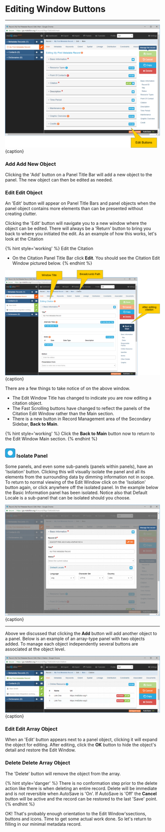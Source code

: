 # Editing Window Buttons
---

![Edit Window Buttons](/assets/get-started/edit-window-buttons.png){caption}


### <strong class="btn btn-info btn-xs"> <i class="fa fa-plus"> </i> Add</strong> Add New Object

Clicking the 'Add' button on a <span class="md-window">Panel Title Bar</span> will add a new object to the panel.  The new object can then be edited as needed.

### <strong class="btn btn-success btn-xs"> <i class="fa fa-pencil"> </i> Edit</strong> Edit Object

An 'Edit' button will appear on <span class="md-window">Panel Title Bars</span> and panel objects when the panel object contains more elements than can be presented without creating clutter.  

Clicking the 'Edit' button will navigate you to a new window where the object can be edited.  There will always be a 'Return' button to bring you back to where you initiated the edit.  As an example of how this works, let's look at the <span class="md-panel">Citation</span>

{% hint style='working' %}
  Edit the <span class="md-panel">Citation</span> 
  * On the <span class="md-panel">Citation</span> <span class="md-window">Panel Title Bar</span> click <strong class="btn btn-success btn-xs"> <i class="fa fa-pencil"> </i> Edit</strong>.  You should see the <span class="md-window">Citation Edit Window</span> pictured below.
{% endhint %} 

![Edit Window Buttons](/assets/get-started/edit-window-main-citation-2.png){caption}

There are a few things to take notice of on the above window.

  * The <span class="md-window">Edit Window Title</span> has changed to indicate you are now editing a citation object. 
  * The <span class="md-window">Fast Scrolling</span> buttons have changed to reflect the panels of the <span class="md-window">Citation Edit Window</span> rather than the <span class="md-section">Main</span> section.
  * There is a new button in <span class="md-window">Record Management</span> area of the <span class="md-window">Secondary Sidebar</span>, <strong class="btn btn-primary btn-xs"><i class="fa fa-arrow-left"> </i> Back to Main</strong>.  

{% hint style='working' %}
  Click the <strong class="btn btn-primary btn-xs"><i class="fa fa-arrow-left"> </i> Back to Main</strong> button now to return to the <span class="md-window">Edit Window</span> <span class="md-section">Main</span> section. 
{% endhint %} 

### ![](/assets/bullets/isolation-dot.png) Isolate Panel

Some panels, and even some sub-panels (panels within panels), have an 'Isolation' button.  Clicking this will visually isolate the panel and all its elements from the surrounding data by dimming information not in scope.  To return to normal viewing of the <span class="md-window">Edit Window</span> click on the 'Isolation' button again, or click anywhere off the isolated panel.  In the example below the <span class="md-panel">Basic Information</span> panel has been isolated.  Notice also that <span class="md-panel">Default Locale</span> is a sub-panel that can be isolated should you choose.  

![Isonated Basic Information Panel](/assets/get-started/edit-window-isolate-panel.png){caption}

---

Above we discussed that clicking the <strong class="btn btn-info btn-xs"> <i class="fa fa-plus"> </i> Add</strong> button will add another object to a panel.  Below is an example of an array-type panel with two objects added.  To manage each object independently several buttons are associated at the object level.

![Array Panel with Multiple Objects](/assets/get-started/edit-window-array-panel.png){caption}

### <strong class="btn btn-success btn-xs"> <i class="fa fa-pencil"> </i> Edit</strong> Edit Array Object

When an 'Edit' button appears next to a panel object, clicking it will expand the object for editing.  After editing, click the <strong class="btn btn-info btn-xs"> <i class="fa fa-check"> </i> OK</strong> button to hide the object's detail and restore the <span class="md-window">Edit Window</span>.

### <strong class="btn btn-danger btn-xs"> <i class="fa fa-times"> </i> Delete</strong> Delete Array Object

The 'Delete' button will remove the object from the array.  

{% hint style='danger' %}
  There is no conformation step prior to the delete action like there is when deleting an entire record.  Delete will be immediate and is not reversible when AutoSave is 'On'.  If AutoSave is 'Off' the <strong class="btn btn-warning btn-xs"> <i class="fa fa-undo"> </i> Cancel</strong> button will be active and the record can be restored to the last 'Save' point. 
{% endhint %}

OK!  That's probably enough orientation to the <span class="md-window">Edit Window's</span>sections, buttons and icons.  Time to get some actual work done.  So let's return to filling in our minimal metadata record.  

